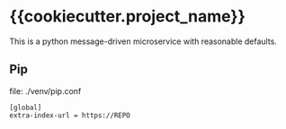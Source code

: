 # {{cookiecutter.project_name}}

This is a python message-driven microservice with reasonable defaults.

## Pip

file: ./venv/pip.conf

```pre
[global]
extra-index-url = https://REPO
```
